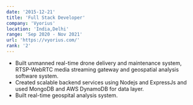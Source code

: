 ```yaml
---
date: '2015-12-21'
title: 'Full Stack Developer'
company: 'Vyorius'
location: 'India,Delhi'
range: 'Sep 2020 - Nov 2021'
url: 'https://vyorius.com/'
rank: '2'
---
```


- Built unmanned real-time drone delivery and maintenance system, RTSP-WebRTC media streaming gateway and geospatial analysis software system.
- Created scalable backend services using Nodejs and ExpressJs and used MongoDB and AWS DynamoDB for data layer.
- Built real-time geospital analysis system.
